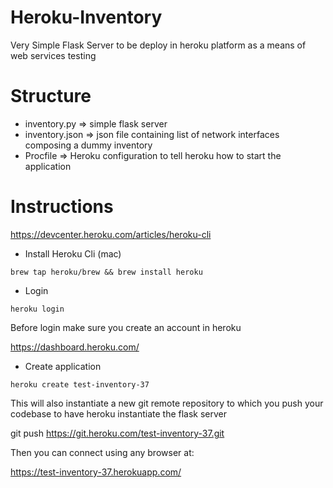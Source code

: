 # Heroku-Inventory

Very Simple Flask Server to be deploy in heroku platform as a means of web services testing

# Structure

- inventory.py => simple flask server
- inventory.json => json file containing list of network interfaces composing a dummy inventory
- Procfile => Heroku configuration to tell heroku how to start the application

# Instructions

https://devcenter.heroku.com/articles/heroku-cli

- Install Heroku Cli (mac)
```
brew tap heroku/brew && brew install heroku
```
- Login
```
heroku login
```

Before login make sure you create an account in heroku

https://dashboard.heroku.com/

- Create application
```
heroku create test-inventory-37
```

This will also instantiate a new git remote repository to which you push your codebase to have heroku instantiate the flask server

git push https://git.heroku.com/test-inventory-37.git


Then you can connect using any browser at:

https://test-inventory-37.herokuapp.com/